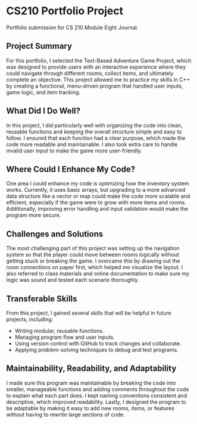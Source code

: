 # CS210 Portfolio Project

Portfolio submission for CS 210 Module Eight Journal.

## Project Summary
For this portfolio, I selected the Text-Based Adventure Game Project, which was designed to provide users with an interactive experience where they could navigate through different rooms, collect items, and ultimately complete an objective. This project allowed me to practice my skills in C++ by creating a functional, menu-driven program that handled user inputs, game logic, and item tracking.

## What Did I Do Well?
In this project, I did particularly well with organizing the code into clean, reusable functions and keeping the overall structure simple and easy to follow. I ensured that each function had a clear purpose, which made the code more readable and maintainable. I also took extra care to handle invalid user input to make the game more user-friendly.

## Where Could I Enhance My Code?
One area I could enhance my code is optimizing how the inventory system works. Currently, it uses basic arrays, but upgrading to a more advanced data structure like a vector or map could make the code more scalable and efficient, especially if the game were to grow with more items and rooms. Additionally, improving error handling and input validation would make the program more secure.

## Challenges and Solutions
The most challenging part of this project was setting up the navigation system so that the player could move between rooms logically without getting stuck or breaking the game. I overcame this by drawing out the room connections on paper first, which helped me visualize the layout. I also referred to class materials and online documentation to make sure my logic was sound and tested each scenario thoroughly.

## Transferable Skills
From this project, I gained several skills that will be helpful in future projects, including:
- Writing modular, reusable functions.
- Managing program flow and user inputs.
- Using version control with GitHub to track changes and collaborate.
- Applying problem-solving techniques to debug and test programs.

## Maintainability, Readability, and Adaptability
I made sure this program was maintainable by breaking the code into smaller, manageable functions and adding comments throughout the code to explain what each part does. I kept naming conventions consistent and descriptive, which improved readability. Lastly, I designed the program to be adaptable by making it easy to add new rooms, items, or features without having to rewrite large sections of code.
